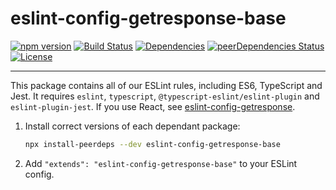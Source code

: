 # eslint-config-getresponse-base

[![npm version](https://badge.fury.io/js/eslint-config-getresponse-base.svg)](https://badge.fury.io/js/eslint-config-getresponse-base)
[![Build Status](https://github.com/GetResponse/eslint-config-getresponse-base/actions/workflows/main.yml/badge.svg)](https://github.com/GetResponse/eslint-config-getresponse-base/actions)
[![Dependencies](https://img.shields.io/david/GetResponse/eslint-config-getresponse-base.svg)](https://david-dm.org/GetResponse/eslint-config-getresponse-base)
[![peerDependencies Status](https://david-dm.org/GetResponse/eslint-config-getresponse-base/peer-status.svg)](https://david-dm.org/GetResponse/eslint-config-getresponse-base?type=peer)
[![License](http://img.shields.io/:license-mit-blue.svg)](http://badges.mit-license.org)

---

This package contains all of our ESLint rules, including ES6, TypeScript and Jest. It requires `eslint`, `typescript`, `@typescript-eslint/eslint-plugin` and `eslint-plugin-jest`. If you use React, see [eslint-config-getresponse](https://github.com/getresponse/eslint-config-getresponse/).

1. Install correct versions of each dependant package:

   ```bash
   npx install-peerdeps --dev eslint-config-getresponse-base
   ```

2. Add `"extends": "eslint-config-getresponse-base"` to your ESLint config.
